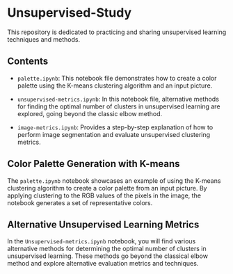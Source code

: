 # Unsupervised-Study

This repository is dedicated to practicing and sharing unsupervised learning techniques and methods.

## Contents

- `palette.ipynb`: This notebook file demonstrates how to create a color palette using the K-means clustering algorithm and an input picture.

- `unsupervised-metrics.ipynb`: In this notebook file, alternative methods for finding the optimal number of clusters in unsupervised learning are explored, going beyond the classic elbow method.

- `image-metrics.ipynb`: Provides a step-by-step explanation of how to perform image segmentation and evaluate unsupervised clustering metrics.

## Color Palette Generation with K-means

The `palette.ipynb` notebook showcases an example of using the K-means clustering algorithm to create a color palette from an input picture. By applying clustering to the RGB values of the pixels in the image, the notebook generates a set of representative colors.

## Alternative Unsupervised Learning Metrics

In the `Unsupervised-metrics.ipynb` notebook, you will find various alternative methods for determining the optimal number of clusters in unsupervised learning. These methods go beyond the classical elbow method and explore alternative evaluation metrics and techniques.


